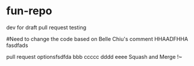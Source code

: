 # fun-repo

dev for draft pull request testing

#Need to change the code based on Belle Chiu's comment
HHAADFHHA
fasdfads

pull request optionsfsdfda bbb ccccc dddd eeee
Squash and Merge !~